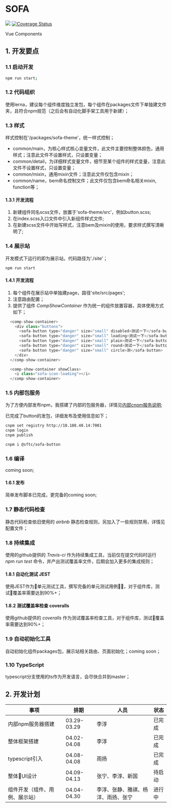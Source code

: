 # SOFA
[![](https://travis-ci.org/SFTC/sofa.svg?branch=master)](https://travis-ci.org/SFTC/sofa)
[![Coverage Status](https://coveralls.io/repos/github/SFTC/sofa/badge.svg?branch=master)](https://coveralls.io/github/SFTC/sofa?branch=master)

Vue Components

## 1. 开发要点

### 1.1 启动开发

``` sh
npm run start;
```

### 1.2 代码组织

使用lerna，建议每个组件维度独立发包，每个组件在packages文件下单独建文件夹，且符合npm规范（之后会有自动化脚手架工具用于新建）；

### 1.3 样式

样式控制在'/packages/sofa-theme'，统一样式控制；

* common/main，为核心样式核心变量文件，此文件主要控制整体颜色，通用样式；注意此文件不设置样式，只设置变量；
* common/detail，为详细样式变量文件，细节至某个组件的样式变量，注意此文件不设置样式，只设置变量；
* common/mixin，通用mixin文件；注意此文件仅包含mixin；
* common/name，bem命名控制文件；此文件仅包含bem命名相关mixin, function等；

#### 1.3.1 开发流程

1. 新建组件同名scss文件，放置于'sofa-theme/src'，例如button.scss;
2. 在index.scss入口文件中引入新组件样式文件;
3. 在新建scss文件中开始写样式，注意bem及mixin的使用，要求样式撰写清晰明了;

### 1.4 展示站

开发模式下运行的即为展示站，代码路径为'./site'；

``` sh
npm run start
```

#### 1.4.1 开发流程

1. 每个组件在展示站中单独建page，路径'site/src/pages';
2. 注意路由配置；
3. 提供了组件 *CompShowContainer* 作为统一的组件放置容器，具体使用方式如下；

``` javascript
  <comp-show-container>
    <div class="buttons">
      <sofa-button type="danger" size="small" disabled>测试一下</sofa-button>
      <sofa-button type="danger" size="small" loading>测试一下</sofa-button>
      <sofa-button type="danger" size="small" plain>测试一下</sofa-button>
      <sofa-button type="danger" size="small" round>测试一下</sofa-button>
      <sofa-button type="danger" size="small" circle>测</sofa-button>
    </div>
  </comp-show-container>

  <comp-show-container showClass>
    <i class="sofa-icon-loading"></i>
  </comp-show-container>
```

### 1.5 内部包服务

为了方便内部发布npm，我搭建了内部的包服务器，详情见[内部cnpm服务说明](http://10.188.40.14:7002/package/@sftc/lichun);

已完成了button的发包，详细发布及使用信息如下；

```sh
cnpm set registry http://10.188.40.14:7001
cnpm login
cnpm publish

cnpm i @sftc/sofa-button
```

### 1.6 编译

coming soon;

#### 1.6.1 发布

简单发布脚本已完成，更完备的coming soon;

### 1.7 静态代码检查

静态代码检查依旧使用的 *airbnb* 静态检查规则，另加入了一些规则禁用，详情见配置文件；

### 1.8 持续集成

使用的github提供的 *Travis-ci* 作为持续集成工具，当前仅在提交代码时运行 *npm run test* 命令，并产出测试覆盖率文件，后期会加入更多的集成规则；

#### 1.8.1 自动化测试 JEST

使用JEST作为单元测试工具，撰写完备的单元测试用例，对于组件库，测试覆盖率需要达到90%+；

#### 1.8.2 测试覆盖率检查 coveralls

使用github提供的 *coveralls* 作为测试覆盖率检查工具，对于组件库，测试覆盖率需要达到90%+；

### 1.9 自动初始化工具

自动初始化组件packages包，展示站相关路由、页面初始化；coming soon；

###  1.10 TypeScript

typescript分支使用的ts作为开发语言，会尽快合并到master；

## 2. 开发计划

| 事项 | 排期 | 人员 | 状态 |
|---------- |-------- |---------- |---------- |
| 内部npm服务器搭建 | 03.29-03.29 | 李淳 | 已完成 |
| 整体框架搭建 | 04.02-04.08 | 李淳 | 已完成 |
| typescript引入 | 04.08-04.08 | 雨扬 | 已完成 |
| 整体UI设计 | 04.09-04.13 | 张宁、李淳、新国 | 待启动 |
| 组件开发（组件、用例、展示站） | 04.04-04.30 | 李淳、张静、雅祺、杨洋、雨扬、张宁 | 进行中 |
